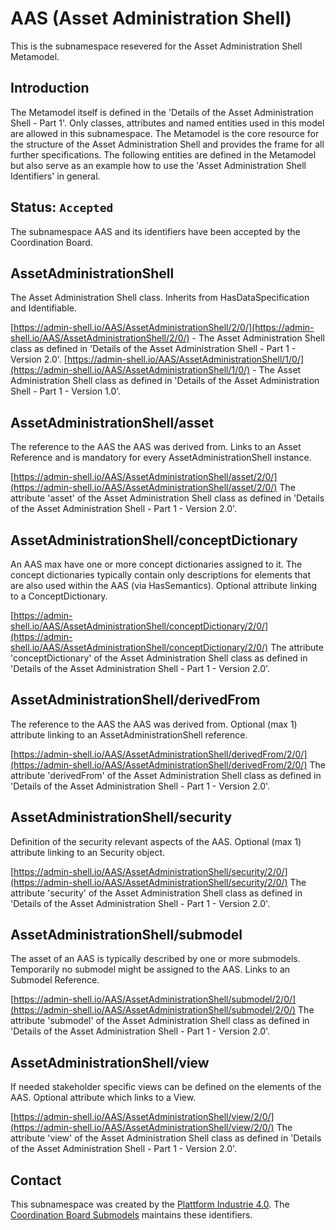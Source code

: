 # AAS (Asset Administration Shell)

This is the subnamespace resevered for the Asset Administration Shell Metamodel. 

## Introduction

The Metamodel itself is defined in the 'Details of the Asset Administration Shell - Part 1'. Only classes, attributes and named entities used in this model are allowed in this subnamespace. The Metamodel is the core resource for the structure of the Asset Administration Shell and provides the frame for all further specifications. The following entities are defined in the Metamodel but also serve as an example how to use the 'Asset Administration Shell Identifiers' in general.

## Status: `Accepted`
The subnamespace AAS and its identifiers have been accepted by the Coordination Board.


## AssetAdministrationShell
The Asset Administration Shell class. Inherits from HasDataSpecification and Identifiable.

[https://admin-shell.io/AAS/AssetAdministrationShell/2/0/](https://admin-shell.io/AAS/AssetAdministrationShell/2/0/) - The Asset Administration Shell class as defined in 'Details of the Asset Administration Shell - Part 1 - Version 2.0'.
[https://admin-shell.io/AAS/AssetAdministrationShell/1/0/](https://admin-shell.io/AAS/AssetAdministrationShell/1/0/) - The Asset Administration Shell class as defined in 'Details of the Asset Administration Shell - Part 1 - Version 1.0'.


## AssetAdministrationShell/asset
The reference to the AAS the AAS was derived from. Links to an Asset Reference and is mandatory for every AssetAdministrationShell instance.

[https://admin-shell.io/AAS/AssetAdministrationShell/asset/2/0/](https://admin-shell.io/AAS/AssetAdministrationShell/asset/2/0/) The attribute 'asset' of the Asset Administration Shell class as defined in 'Details of the Asset Administration Shell - Part 1 - Version 2.0'.

## AssetAdministrationShell/conceptDictionary
An AAS max have one or more concept dictionaries assigned to it. The concept dictionaries typically contain only descriptions for elements that are also used within the AAS (via HasSemantics). Optional attribute linking to a ConceptDictionary.

[https://admin-shell.io/AAS/AssetAdministrationShell/conceptDictionary/2/0/](https://admin-shell.io/AAS/AssetAdministrationShell/conceptDictionary/2/0/) The attribute 'conceptDictionary' of the Asset Administration Shell class as defined in 'Details of the Asset Administration Shell - Part 1 - Version 2.0'.

## AssetAdministrationShell/derivedFrom
The reference to the AAS the AAS was derived from. Optional (max 1) attribute linking to an AssetAdministrationShell reference.

[https://admin-shell.io/AAS/AssetAdministrationShell/derivedFrom/2/0/](https://admin-shell.io/AAS/AssetAdministrationShell/derivedFrom/2/0/) The attribute 'derivedFrom' of the Asset Administration Shell class as defined in 'Details of the Asset Administration Shell - Part 1 - Version 2.0'.

## AssetAdministrationShell/security
Definition of the security relevant aspects of the AAS. Optional (max 1) attribute linking to an Security object.

[https://admin-shell.io/AAS/AssetAdministrationShell/security/2/0/](https://admin-shell.io/AAS/AssetAdministrationShell/security/2/0/) The attribute 'security' of the Asset Administration Shell class as defined in 'Details of the Asset Administration Shell - Part 1 - Version 2.0'.

## AssetAdministrationShell/submodel
The asset of an AAS is typically described by one or more submodels. Temporarily no submodel might be assigned to the AAS. Links to an Submodel Reference.

[https://admin-shell.io/AAS/AssetAdministrationShell/submodel/2/0/](https://admin-shell.io/AAS/AssetAdministrationShell/submodel/2/0/) The attribute 'submodel' of the Asset Administration Shell class as defined in 'Details of the Asset Administration Shell - Part 1 - Version 2.0'.

## AssetAdministrationShell/view
If needed stakeholder specific views can be defined on the elements of the AAS. Optional attribute which links to a View.

[https://admin-shell.io/AAS/AssetAdministrationShell/view/2/0/](https://admin-shell.io/AAS/AssetAdministrationShell/view/2/0/) The attribute 'view' of the Asset Administration Shell class as defined in 'Details of the Asset Administration Shell - Part 1 - Version 2.0'.




## Contact

This subnamespace was created by the [Plattform Industrie 4.0](https://www.plattform-i40.de/). The [Coordination Board Submodels](mailto:coordination-board@admin-shell.io) maintains these identifiers.